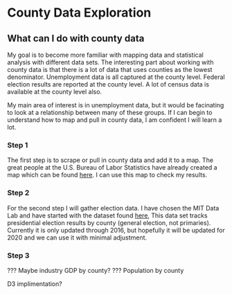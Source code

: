 # County Data Exploration
## What can I do with county data

My goal is to become more familiar with mapping data and statistical analysis with different data sets. The interesting part about working with county data is that there is a lot of data that uses counties as the lowest denominator. Unemployment data is all captured at the county level. Federal election results are reported at the county level. A lot of census data is available at the county level also.

My main area of interest is in unemployment data, but it would be facinating to look at a relationship between many of these groups. If I can begin to understand how to map and pull in county data, I am confident I will learn a lot.

### Step 1
The first step is to scrape or pull in county data and add it to a map. The great people at the U.S. Bureau of Labor Statistics have already created a map which can be found [here](https://data.bls.gov/lausmap/showMap.jsp;jsessionid=130728D21177009D119C2F3F57220E2B._t3_07v). I can use this map to check my results.

### Step 2
For the second step I will gather election data. I have chosen the MIT Data Lab and have started with the dataset found [here](https://dataverse.harvard.edu/dataset.xhtml?persistentId=doi:10.7910/DVN/VOQCHQ),  This data set tracks presidential election results by county (general election, not primaries).  Currently it is only updated through 2016, but hopefully it will be updated for 2020 and we can use it with minimal adjustment.

### Step 3
??? Maybe industry GDP by county?
??? Population by county

D3 implimentation?